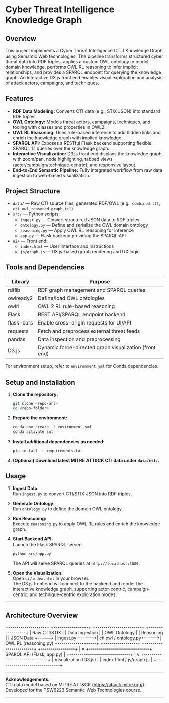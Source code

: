 # Cyber Threat Intelligence Knowledge Graph

## Overview

This project implements a Cyber Threat Intelligence (CTI) Knowledge Graph using Semantic Web technologies. The pipeline transforms structured cyber threat data into RDF triples, applies a custom OWL ontology to model domain knowledge, performs OWL RL reasoning to infer implicit relationships, and provides a SPARQL endpoint for querying the knowledge graph. An interactive D3.js front end enables visual exploration and analysis of attack actors, campaigns, and techniques.

## Features

- **RDF Data Modeling:** Converts CTI data (e.g., STIX JSON) into standard RDF triples.
- **OWL Ontology:** Models threat actors, campaigns, techniques, and tooling with classes and properties in OWL2.
- **OWL RL Reasoning:** Uses rule-based inference to add hidden links and enrich the knowledge graph with implied knowledge.
- **SPARQL API:** Exposes a RESTful Flask backend supporting flexible SPARQL 1.1 queries over the knowledge graph.
- **Interactive Visualization:** D3.js front end displays the knowledge graph, with zoom/pan, node highlighting, tabbed views (actor/campaign/technique-centric), and responsive layout.
- **End-to-End Semantic Pipeline:** Fully integrated workflow from raw data ingestion to web-based visualization.

## Project Structure

- `data/` — Raw CTI source files, generated RDF/OWL (e.g., `combined.ttl`, `cti.owl`, `reasoned_graph.ttl`)
- `src/` — Python scripts:
    - `ingest.py` — Convert structured JSON data to RDF triples
    - `ontology.py` — Define and serialize the OWL domain ontology
    - `reasoning.py` — Apply OWL RL reasoning for inference
    - `app.py` — Flask backend providing the SPARQL API
- `ui/` — Front end:
    - `index.html` — User interface and instructions
    - `js/graph.js` — D3.js-based graph rendering and UX logic

## Tools and Dependencies

| Library     | Purpose                                               |
|-------------|-------------------------------------------------------|
| rdflib      | RDF graph management and SPARQL queries               |
| owlready2   | Define/load OWL ontologies                            |
| owlrl       | OWL 2 RL rule-based reasoning                         |
| Flask       | REST API/SPARQL endpoint backend                      |
| flask-cors  | Enable cross-origin requests for UI/API               |
| requests    | Fetch and preprocess external threat feeds            |
| pandas      | Data inspection and preprocessing                     |
| D3.js       | Dynamic force-directed graph visualization (front end)|

For environment setup, refer to `environment.yml` for Conda dependencies.

## Setup and Installation

1. **Clone the repository:**
    ```bash
    git clone <repo-url>
    cd <repo-folder>
    ```

2. **Prepare the environment:**
    ```bash
    conda env create -f environment.yml
    conda activate swt
    ```

3. **Install additional dependencies as needed:**
    ```bash
    pip install -r requirements.txt
    ```

4. **(Optional) Download latest MITRE ATT&CK CTI data under `data/cti/`.**

## Usage

1. **Ingest Data:**  
    Run `ingest.py` to convert CTI/STIX JSON into RDF triples.

2. **Generate Ontology:**  
    Run `ontology.py` to define the domain OWL ontology.

3. **Run Reasoning:**  
    Execute `reasoning.py` to apply OWL RL rules and enrich the knowledge graph.

4. **Start Backend API:**  
    Launch the Flask SPARQL server:
    ```bash
    python src/app.py
    ```
    The API will serve SPARQL queries at `http://localhost:5000`.

5. **Open the Visualization:**  
    Open `ui/index.html` in your browser.  
    The D3.js front end will connect to the backend and render the interactive knowledge graph, supporting actor-centric, campaign-centric, and technique-centric exploration modes.

---

## Architecture Overview

+-------------------+      +-----------------+      +-----------------------+      +-----------------+
|  Raw CTI/STIX     |      |  Data Ingestion |      |  OWL Ontology         |      |  Reasoning      |
|  JSON Data        +-----> |  ingest.py      +----->|  cti.owl / ontology.py+----->|  OWL RL (reasoning.py)
+-------------------+      +-----------------+      +-----------------------+      +-----------------+
                                                                              |
                                                                              v
                                                                +------------------------------+
                                                                |  SPARQL API (Flask, app.py)  |
                                                                +------------------------------+
                                                                              |
                                                                              v
                                                                +------------------------------+
                                                                |  Visualization (D3.js)       |
                                                                |  index.html / js/graph.js    |
                                                                +------------------------------+

---

**Acknowledgements:**  
CTI data model based on MITRE ATT&CK (https://attack.mitre.org/).  
Developed for the TSW6223 Semantic Web Technologies course.

---
